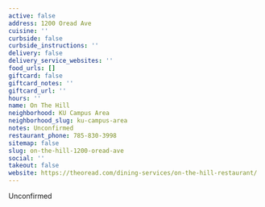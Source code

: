 ```yaml
---
active: false
address: 1200 Oread Ave
cuisine: ''
curbside: false
curbside_instructions: ''
delivery: false
delivery_service_websites: ''
food_urls: []
giftcard: false
giftcard_notes: ''
giftcard_url: ''
hours: ''
name: On The Hill
neighborhood: KU Campus Area
neighborhood_slug: ku-campus-area
notes: Unconfirmed
restaurant_phone: 785-830-3998
sitemap: false
slug: on-the-hill-1200-oread-ave
social: ''
takeout: false
website: https://theoread.com/dining-services/on-the-hill-restaurant/
---
```


Unconfirmed